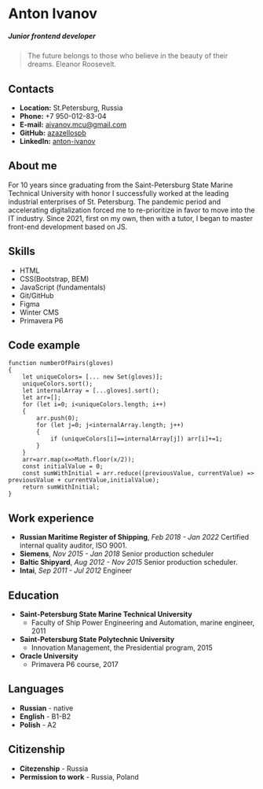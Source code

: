 # Anton Ivanov
##### Junior frontend developer

>The future belongs to those who believe in the beauty of their dreams.
Eleanor Roosevelt.

## Contacts

* __Location:__ St.Petersburg, Russia
* __Phone:__ +7 950-012-83-04
* __E-mail:__ <aivanov.mcu@gmail.com>
* __GitHub:__ [azazellospb](https://github.com/azazellospb)
* __LinkedIn:__ [anton-ivanov](linkedin.com/in/anton-ivanov-33a599217)

## About me 

For 10 years since graduating from the Saint-Petersburg State Marine Technical University with honor I successfully worked at the leading industrial enterprises of St. Petersburg. The pandemic period and accelerating digitalization forced me to re-prioritize in favor to move into the IT industry. Since 2021, first on my own, then with a tutor, I began to master front-end development based on JS. 

## Skills

* HTML
* CSS(Bootstrap, BEM)
* JavaScript (fundamentals)
* Git/GitHub
* Figma
* Winter CMS
* Primavera P6

## Code example
    function numberOfPairs(gloves)
    {
        let uniqueColors= [... new Set(gloves)];
        uniqueColors.sort();
        let internalArray = [...gloves].sort();
        let arr=[];
        for (let i=0; i<uniqueColors.length; i++) 
        {
            arr.push(0);
            for (let j=0; j<internalArray.length; j++)   
            { 
                if (uniqueColors[i]==internalArray[j]) arr[i]+=1;
            }
        }
        arr=arr.map(x=>Math.floor(x/2));
        const initialValue = 0;
        const sumWithInitial = arr.reduce((previousValue, currentValue) => previousValue + currentValue,initialValue);
        return sumWithInitial;
    }

## Work experience
* __Russian Maritime Register of Shipping__, _Feb 2018 - Jan 2022_
 Certified internal quality auditor, ISO 9001.
* __Siemens__, _Nov 2015 - Jan 2018_
 Senior production scheduler
* __Baltic Shipyard__, _Aug 2012 - Nov 2015_
 Senior production scheduler.
* __Intai__, _Sep 2011 - Jul 2012_
 Engineer

## Education
* __Saint-Petersburg State Marine Technical University__
    - Faculty of Ship Power Engineering and Automation, marine engineer, 2011
* __Saint-Petersburg State Polytechnic University__
    - Innovation Management, the Presidential program, 2015
* __Oracle University__
    - Primavera P6 course, 2017

## Languages
* __Russian__ - native
* __English__ - B1-B2
* __Polish__ - A2

## Citizenship
* __Citezenship__ - Russia
* __Permission to work__ - Russia, Poland

